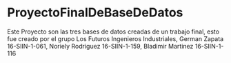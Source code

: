 # ProyectoFinalDeBaseDeDatos
Este Proyecto son las tres bases de datos creadas de un trabajo final,  esto fue creado por el grupo Los Futuros Ingenieros Industriales,  German Zapata 16-SIIN-1-061, Noriely Rodriguez 16-SIIN-1-159, Bladimir Martinez 16-SIIN-1-116
